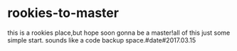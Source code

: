 # rookies-to-master
this is a rookies place,but hope soon gonna be a master!all of this just some simple start.
sounds like a code backup space.#date#2017.03.15
